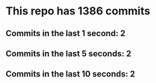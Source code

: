 # This repo has 1386 commits

## Commits in the last 1 second: 2
## Commits in the last 5 seconds: 2
## Commits in the last 10 seconds: 2
